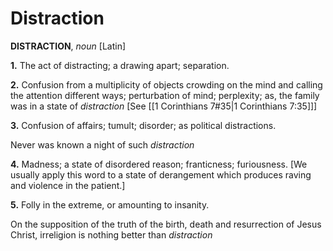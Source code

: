# Distraction

**DISTRACTION**, _noun_ \[Latin\]

**1.** The act of distracting; a drawing apart; separation.

**2.** Confusion from a multiplicity of objects crowding on the mind and calling the attention different ways; perturbation of mind; perplexity; as, the family was in a state of _distraction_ \[See [[1 Corinthians 7#35|1 Corinthians 7:35]]\]

**3.** Confusion of affairs; tumult; disorder; as political distractions.

Never was known a night of such _distraction_

**4.** Madness; a state of disordered reason; franticness; furiousness. \[We usually apply this word to a state of derangement which produces raving and violence in the patient.\]

**5.** Folly in the extreme, or amounting to insanity.

On the supposition of the truth of the birth, death and resurrection of Jesus Christ, irreligion is nothing better than _distraction_